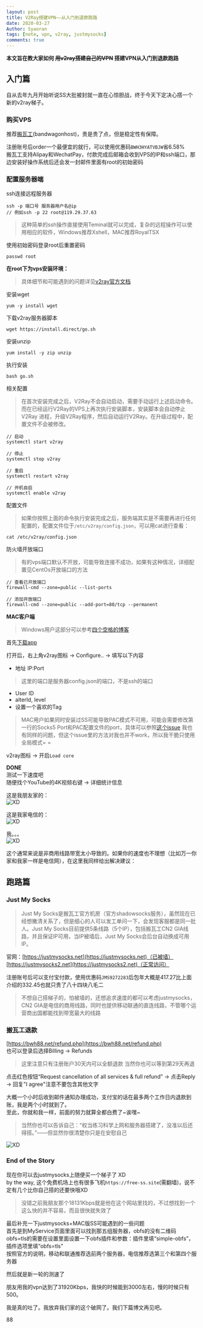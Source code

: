 ```yaml
---
layout: post
title: V2Ray搭建VPN——从入门到退款跑路
date: 2020-03-27
Author: Syaoran 
tags: [note, vpn, v2ray, justmysocks]
comments: true
---
```

**本文旨在教大家如何 ~~用v2ray搭建自己的VPN~~ 搭建VPN从入门到退款跑路**

## 入门篇

自从去年九月开始听说SS大批被封就一直在心惊胆战，终于今天下定决心撘一个新的v2ray梯子。

### 购买VPS
推荐[搬瓦工](https://bandwagonhost.com)(bandwagonhost)，贵是贵了点，但是稳定性有保障。  

注册账号后order一个最便宜的就行，可以使用优惠码`BWH3HYATVBJW`省6.58%  
搬瓦工支持Alipay和WechatPay，付款完成后邮箱会收到VPS的IP和ssh端口，那边安装好操作系统后还会发一封邮件里面有root的初始密码

### 配置服务器端
ssh连接远程服务器
```
ssh -p 端口号 服务器用户名@ip 
// 例如ssh -p 22 root@119.29.37.63
```
> 这种简单的ssh操作直接使用Teminal就可以完成，复杂的远程操作可以使用相应的软件，Windows推荐Xshell，MAC推荐RoyalTSX

使用初始密码登录root后重置密码
```
passwd root
```

**在root下为vps安装环境：**  
> 具体细节和可能遇到的问题详见[v2ray官方文档](https://www.v2ray.com/chapter_00/install.html)  

安装wget
```
yum -y install wget
```

下载v2ray服务器脚本
```
wget https://install.direct/go.sh
```

安装unzip
```
yum install -y zip unzip  
```

执行安装
```
bash go.sh
```

相关配置
> 在首次安装完成之后，V2Ray不会自动启动，需要手动运行上述启动命令。而在已经运行V2Ray的VPS上再次执行安装脚本，安装脚本会自动停止V2Ray 进程，升级V2Ray程序，然后自动运行V2Ray。在升级过程中，配置文件不会被修改。  

```
// 启动
systemctl start v2ray

// 停止
systemctl stop v2ray

// 重启
systemctl restart v2ray

// 开机自启
systemctl enable v2ray
```

配置文件  
> 如果你按照上面的命令执行安装完成之后，服务端其实是不需要再进行任何配置的，配置文件位于`/etc/v2ray/config.json`，可以用cat进行查看：  

```
cat /etc/v2ray/config.json
```

防火墙开放端口
> 有的vps端口默认不开放，可能导致连接不成功，如果有这种情况，详细配置见CentOs开放端口的方法

```
// 查看已开放端口
firewall-cmd --zone=public --list-ports

// 添加开放端口
firewall-cmd --zone=public --add-port=80/tcp --permanent
```

**MAC客户端**  
> Windows用户这部分可以参考[四个空格的博客](https://www.4spaces.org/build-v2ray-from-0-to-1/)

首先[下载app](https://github.com/Cenmrev/V2RayX/releases)

打开后，右上角v2ray图标 -> Configure.. -> 填写以下内容
- 地址 IP:Port  
> 这里的端口是服务器config.json的端口，不是ssh的端口
- User ID
- alterId, level
- 设置一个喜欢的Tag

> MAC用户如果同时安装过SS可能导致PAC模式不可用，可能会需要修改第一行的Socks5 Port和PAC配置文件的port，具体可以参照[这个issue](https://github.com/Cenmrev/V2RayX/issues/107)
> 我也有同样的问题，但这个issue里的方法对我也并不work，所以我干脆只使用全局模式= =

v2ray图标 -> 开启`Load core`

**DONE**  
测试一下速度吧  
随便找个YouTube的4K视频右键 -> 详细统计信息

这是我朋友家的：  
![XD](../post_images/richen_vpnspeed.png "XD")

这是我家电信的：  
![XD](../post_images/my_vpnspeed.png "XD")

我。。。  
![XD](../post_images/caonibaba.png "XD")

这个通常来说是非商用线路带宽太小导致的。如果你的速度也不理想（比如万一你家和我家一样是电信网），在这里我同样给出解决建议：

## 跑路篇

### Just My Socks

> Just My Socks是搬瓦工官方机房（官方shadowsocks服务），虽然现在已经想撇清关系了，但是细心的人可以发工单问一下，会发现客服都是同一批人。Just My Socks目前提供5条线路（5个IP），包括搬瓦工CN2 GIA线路，并且保证IP可用，当IP被墙后，Just My Socks会后台自动换成可用IP。    

官网：[https://justmysocks.net](https://justmysocks.net)（已被墙）   [https://justmysocks2.net](https://justmysocks2.net)（正常访问）

注册账号后可以支付宝付款，使用优惠码`JMS9272283`后包年大概是417.27比上面介绍的332.45也就只贵了八十四块八毛二

> 不想自己搭梯子的，怕被墙的，还想追求速度的都可以考虑justmysocks，CN2 GIA是电信的商用线路，同时也提供移动联通的直连线路，不管哪个运营商出国都能找到带宽最大的线路

### 搬瓦工退款
[https://bwh88.net/refund.php](https://bwh88.net/refund.php)  
也可以登录后选择Billing -> Refunds  
> 这里注意只有注册账户30天内可以全额退款
> 当然你也可以等到第29天再退

点击红色按钮“Request cancellation of all services & full refund” -> 点击Reply -> 回复"I agree"注意不要包含其他文字

大概一个小时后收到邮件通知办理成功，支付宝的话在最多两个工作日内退款到账，我是两个小时就到了。   
至此，你就和我一样，前面的努力就算全都白费了~诶嘿~  
> 当然你也可以告诉自己：“权当练习科学上网和服务器搭建了，没准以后还得搭。”——但显然你很清楚你只是在安慰自己

![XD](../post_images/xiaoniao.png "XD")

### End of the Story

现在你可以去justmysocks上随便买一个梯子了 XD  
by the way, 这个免费机场上也有很多飞机`https://free-ss.site`(需翻墙)，说不定有几个比你自己搭的还要快哦XD  
> 没错之前我朋友那个18131Kbps就是他在这个网站里找的，不过想找到一个这么快的并不容易，而且很快就失效了  

最后补充一下justmysocks+MAC版SS可能遇到的一些问题  
首先是到MyService页面里面可以找到那五组服务器，obfs的没有二维码  
obfs=tls的需要在设置里面设置一下obfs插件和参数：插件里填“simple-obfs”，插件选项里填“obfs=tls”  
按照官方的说明，移动和联通推荐选前两个服务器，电信推荐选第三个和第四个服务器  

然后就是新一轮的测速了  

朋友用我的vpn达到了31920Kbps，我快的时候能到3000左右，慢的时候只有500。  

我是真的吐了。我放弃我们家的这个破网了。我们下篇博文再见吧。  

88



















